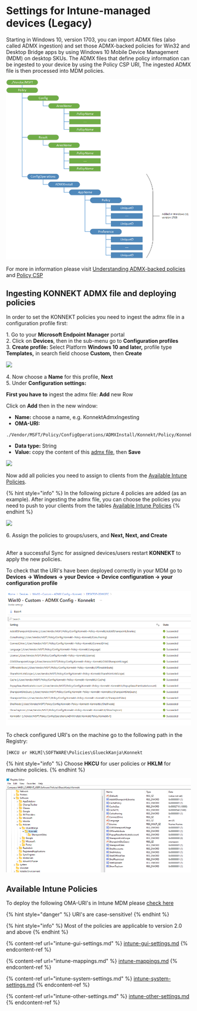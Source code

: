 # Settings for Intune-managed devices (Legacy)

Starting in Windows 10, version 1703, you can import ADMX files (also called ADMX ingestion) and set those ADMX-backed policies for Win32 and Desktop Bridge apps by using Windows 10 Mobile Device Management (MDM) on desktop SKUs. The ADMX files that define policy information can be ingested to your device by using the Policy CSP URI, The ingested ADMX file is then processed into MDM policies.

![](../../../.gitbook/assets/provisioning-csp-policy.png)

For more in information please visit [Understanding ADMX-backed policies](https://docs.microsoft.com/en-us/windows/client-management/mdm/understanding-admx-backed-policies) and [Policy CSP](https://docs.microsoft.com/en-us/windows/client-management/mdm/policy-configuration-service-provider)&#x20;

## Ingesting KONNEKT ADMX file **and deploying policies**

In order to set the KONNEKT policies you need to ingest the admx file in a configuration profile first:

1\. Go to your **Microsoft Endpoint Manager** portal\
2\. Click on **Devices**, then in the sub-menu go to **Configuration profiles**\
3\. **Create profile:** Select Platform **Windows 10 and later,** profile type **Templates,** in search field choose **Custom,** then **Create**

![](<../../../.gitbook/assets/2021-07-14 10\_17\_11-Window.png>)

4\. Now choose a **Name** for this profile, **Next**\
5\. Under **Configuration settings:**

**First you have to** ingest the admx file: **Add** new Row

Click on **Add** then in the new window:

* **Name:** choose a name, e.g. KonnektAdmxIngesting
* **OMA-URI:**&#x20;

```
./Vendor/MSFT/Policy/ConfigOperations/ADMXInstall/Konnekt/Policy/KonnektAdmx

```

* **Data type:** String
* **Value:** copy the content of this [admx file](../settings-via-gpo.md#admx-file), then **Save**

![](<../../../.gitbook/assets/2021-07-14 11\_10\_18-Window (1).png>)

Now add all policies you need to assign to clients from the [Available Intune Policies](./#available-intune-policies).

{% hint style="info" %}
In the following picture 4 policies are added (as an example). After ingesting the admx file, you can choose the policies you need to push to your clients from the tables [Available Intune Policies](./#available-intune-policies)&#x20;
{% endhint %}

![](<../../../.gitbook/assets/2021-07-14 11\_32\_28-Window.png>)

6\. Assign the policies to groups/users, and **Next, Next, and Create**

\
After a successful Sync for assigned devices/users restart **KONNEKT** to apply the new policies.

To check that the URI's have been deployed correctly in your MDM go to **Devices -> Windows -> your Device -> Device configuration -> your configuration profile**

![](../../../.gitbook/assets/Policies.png)

To check configured URI's on the machine go to the following path in the Registry:

```
[HKCU or HKLM]\SOFTWARE\Policies\GlueckKanja\Konnekt
```

{% hint style="info" %}
Choose **HKCU** for user policies or **HKLM** for machine policies.
{% endhint %}

![](../../../.gitbook/assets/KonnektRegistry.png)

## Available Intune Policies

To deploy the following OMA-URI's in Intune MDM please [check here](./#ingesting-konnekt-admx-file-and-deploying-policies)

{% hint style="danger" %}
URI's are case-sensitive!
{% endhint %}

{% hint style="info" %}
Most of the policies are applicable to version 2.0 and above
{% endhint %}

{% content-ref url="intune-gui-settings.md" %}
[intune-gui-settings.md](intune-gui-settings.md)
{% endcontent-ref %}

{% content-ref url="intune-mappings.md" %}
[intune-mappings.md](intune-mappings.md)
{% endcontent-ref %}

{% content-ref url="intune-system-settings.md" %}
[intune-system-settings.md](intune-system-settings.md)
{% endcontent-ref %}

{% content-ref url="intune-other-settings.md" %}
[intune-other-settings.md](intune-other-settings.md)
{% endcontent-ref %}

